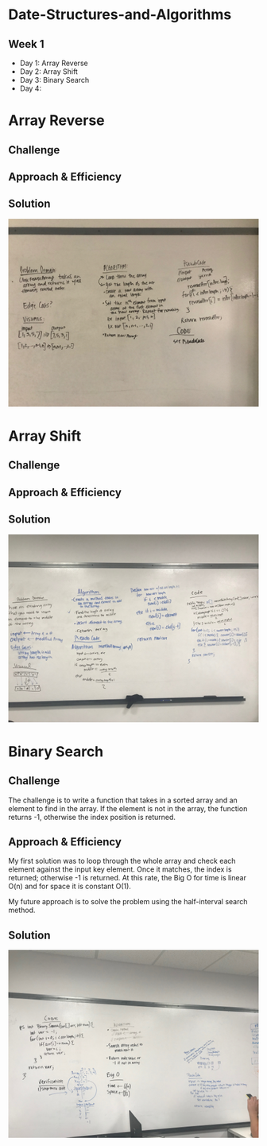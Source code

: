 # Date-Structures-and-Algorithms

## Week 1
- Day 1: Array Reverse 
- Day 2: Array Shift
- Day 3: Binary Search
- Day 4: 

# Array Reverse
## Challenge
## Approach & Efficiency
## Solution
![White Board to Array Reverse problem](/assets/array_reverse.JPG)

# Array Shift
## Challenge
## Approach & Efficiency
## Solution
![White Board to Array Shift problem](/assets/array_shift.JPG)

# Binary Search 
## Challenge
The challenge is to write a function that takes in a sorted array and an element to find in the array. If the element is not in the array, the function returns -1, otherwise the index position is returned. 

## Approach & Efficiency
My first solution was to loop through the whole array and check each element against the input key element. Once it matches, the index is returned; otherwise -1 is returned. At this rate, the Big O for time is linear O(n) and for space it is constant O(1).

My future approach is to solve the problem using the half-interval search method.

## Solution
![White Board to Binary Search problem](/assets/array_binary_search.JPG)
